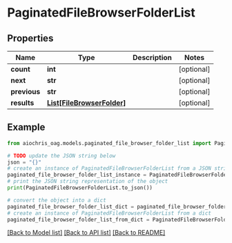 # PaginatedFileBrowserFolderList


## Properties

Name | Type | Description | Notes
------------ | ------------- | ------------- | -------------
**count** | **int** |  | [optional] 
**next** | **str** |  | [optional] 
**previous** | **str** |  | [optional] 
**results** | [**List[FileBrowserFolder]**](FileBrowserFolder.md) |  | [optional] 

## Example

```python
from aiochris_oag.models.paginated_file_browser_folder_list import PaginatedFileBrowserFolderList

# TODO update the JSON string below
json = "{}"
# create an instance of PaginatedFileBrowserFolderList from a JSON string
paginated_file_browser_folder_list_instance = PaginatedFileBrowserFolderList.from_json(json)
# print the JSON string representation of the object
print(PaginatedFileBrowserFolderList.to_json())

# convert the object into a dict
paginated_file_browser_folder_list_dict = paginated_file_browser_folder_list_instance.to_dict()
# create an instance of PaginatedFileBrowserFolderList from a dict
paginated_file_browser_folder_list_from_dict = PaginatedFileBrowserFolderList.from_dict(paginated_file_browser_folder_list_dict)
```
[[Back to Model list]](../README.md#documentation-for-models) [[Back to API list]](../README.md#documentation-for-api-endpoints) [[Back to README]](../README.md)


